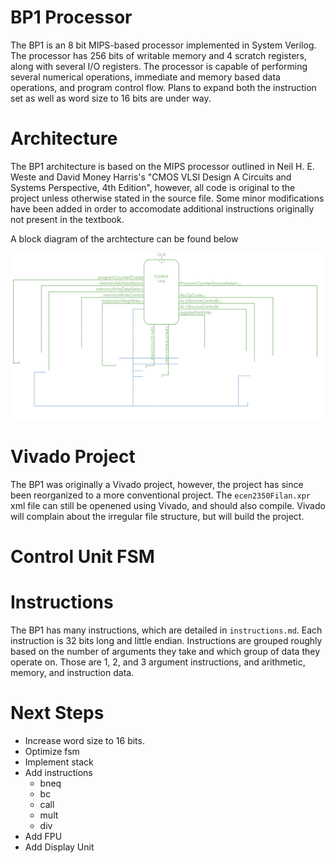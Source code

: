 # BP1 Processor
The BP1 is an 8 bit MIPS-based processor implemented in System Verilog. The processor has 256 bits of writable memory and 4 scratch registers, along with several I/O registers. The processor is capable of performing several numerical operations, immediate and memory based data operations, and program control flow. Plans to expand both the instruction set as well as word size to 16 bits are under way.

# Architecture
The BP1 architecture is based on the MIPS processor outlined in Neil H. E. Weste and David Money Harris's "CMOS VLSI Design A Circuits and Systems Perspective, 4th Edition", however, all code is original to the project unless otherwise stated in the source file. Some minor modifications have been added in order to accomodate additional instructions originally not present in the textbook.

A block diagram of the archtecture can be found below

![Block Diagram](Figures/darkModeBlockDiagram.png)

# Vivado Project
The BP1 was originally a Vivado project, however, the project has since been reorganized to a more conventional project. The `ecen2350Filan.xpr` xml file can still be openened using Vivado, and should also compile. Vivado will complain about the irregular file structure, but will build the project.

# Control Unit FSM

# Instructions
The BP1 has many instructions, which are detailed in `instructions.md`. Each instruction is 32 bits long and little endian. Instructions are grouped roughly based on the number of arguments they take and which group of data they operate on. Those are 1, 2, and 3 argument instructions, and arithmetic, memory, and instruction data. 

# Next Steps
- Increase word size to 16 bits.
- Optimize fsm
- Implement stack
- Add instructions
  - bneq
  - bc
  - call
  - mult
  - div
- Add FPU
- Add Display Unit